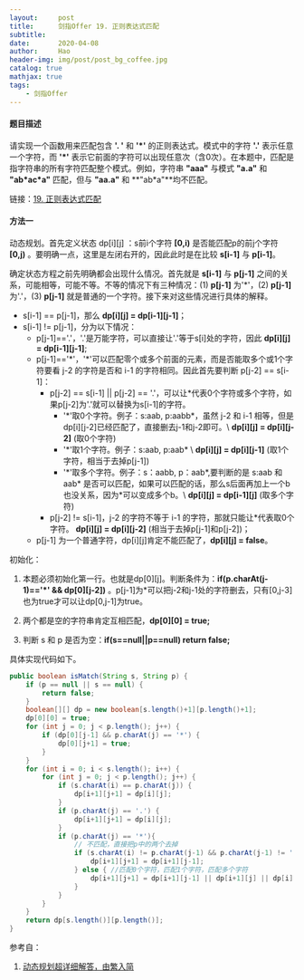 ```yaml
---
layout:     post
title:      剑指Offer 19. 正则表达式匹配
subtitle:   
date:       2020-04-08
author:     Hao
header-img: img/post/post_bg_coffee.jpg
catalog: true
mathjax: true
tags:
    - 剑指Offer
---
```


#### 题目描述

请实现一个函数用来匹配包含 **'. '** 和 **'\*'** 的正则表达式。模式中的字符 **'.'** 表示任意一个字符，而 **'\*'** 表示它前面的字符可以出现任意次（含0次）。在本题中，匹配是指字符串的所有字符匹配整个模式。例如，字符串 **"aaa"** 与模式 **"a.a"** 和 **"ab\*ac\*a"** 匹配，但与 **"aa.a"** 和 **"ab\*a"**均不匹配。

链接：[19. 正则表达式匹配](https://leetcode-cn.com/problems/zheng-ze-biao-da-shi-pi-pei-lcof)

#### 方法一

动态规划。首先定义状态 dp[i][j] ：s前i个字符 **[0,i)** 是否能匹配p的前j个字符 **[0,j)** 。要明确一点，这里是左闭右开的，因此此时是在比较 **s[i-1]** 与 **p[i-1]**。

确定状态方程之前先明确都会出现什么情况。首先就是 **s[i-1]** 与 **p[j-1]** 之间的关系，可能相等，可能不等。不等的情况下有三种情况：(1) **p[j-1]** 为'\*'，(2) **p[j-1]** 为'.'，(3) **p[j-1]** 就是普通的一个字符。接下来对这些情况进行具体的解释。

+ s[i-1] == p[j-1]，那么 **dp[i][j] = dp[i-1][j-1]**；
+ s[i-1] != p[j-1]，分为以下情况：
    - p[j-1]=='.'，'.'是万能字符，可以直接让'.'等于s[i]处的字符，因此 **dp[i][j] = dp[i-1][j-1]**;
    - p[j-1]=='\*'，'\*'可以匹配零个或多个前面的元素，而是否能取多个或1个字符要看 j-2 的字符是否和 i-1 的字符相同。因此首先要判断 p[j-2] == s[i-1]：
        * p[j-2] == s[i-1] \|\| p[j-2] == '.'，可以让*代表0个字符或多个字符，如果p[j-2]为'.'就可以替换为s[i-1]的字符。
            + '\*'取0个字符。例子：s:aab, p:aabb*，虽然 j-2 和 i-1 相等，但是dp[i][j-2]已经匹配了，直接删去j-1和j-2即可。\\
            **dp[i][j] = dp[i][j-2]** (取0个字符)
            + '\*'取1个字符。例子：s:aab, p:aab* \\
            **dp[i][j] = dp[i][j-1]** (取1个字符，相当于去掉p[j-1])
            + '\*'取多个字符。例子：s：aabb, p：aab*,要判断的是 s:aab 和 aab* 是否可以匹配，如果可以匹配的话，那么s后面再加上一个b也没关系，因为*可以变成多个b。\\
            **dp[i][j] = dp[i-1][j]** (取多个字符)
        * p[j-2] != s[i-1]，j-2 的字符不等于 i-1 的字符，那就只能让*代表取0个字符。 **dp[i][j] = dp[i][j-2]** (相当于去掉p[j-1]和p[j-2])；
    - p[j-1] 为一个普通字符，dp[i][j]肯定不能匹配了，**dp[i][j] = false**。

初始化：

1) 本题必须初始化第一行。也就是dp[0][j]。判断条件为：**if(p.charAt(j-1)=='\*' && dp[0][j-2])** 。p[j-1]为*可以把j-2和j-1处的字符删去，只有[0,j-3]也为true才可以让dp[0,j-1]为true。

2) 两个都是空的字符串肯定互相匹配，**dp[0][0] = true;**

3) 判断 s 和 p 是否为空：**if(s==null\|\|p==null)  return false;**

具体实现代码如下。

```java
public boolean isMatch(String s, String p) {
    if (p == null || s == null) {
        return false;
    }
    boolean[][] dp = new boolean[s.length()+1][p.length()+1];
    dp[0][0] = true;
    for (int j = 0; j < p.length(); j++) {
        if (dp[0][j-1] && p.charAt(j) == '*') {
            dp[0][j+1] = true;
        }
    }
    for (int i = 0; i < s.length(); i++) {
        for (int j = 0; j < p.length(); j++) {
            if (s.charAt(i) == p.charAt(j)) {
                dp[i+1][j+1] = dp[i][j];
            }
            if (p.charAt(j) == '.') {
                dp[i+1][j+1] = dp[i][j];
            }
            if (p.charAt(j) == '*'){
                // 不匹配，直接把p中的两个去掉
                if (s.charAt(i) != p.charAt(j-1) && p.charAt(j-1) != '.') {
                    dp[i+1][j+1] = dp[i+1][j-1];
                } else { //匹配0个字符，匹配1个字符，匹配多个字符
                    dp[i+1][j+1] = dp[i+1][j-1] || dp[i+1][j] || dp[i][j+1];
                }
            }
        }
    }
    return dp[s.length()][p.length()];
}
```

参考自：
1. [动态规划超详细解答，由繁入简](https://leetcode-cn.com/problems/zheng-ze-biao-da-shi-pi-pei-lcof/solution/dong-tai-gui-hua-chao-xiang-xi-jie-da-you-fan-ru-j/)